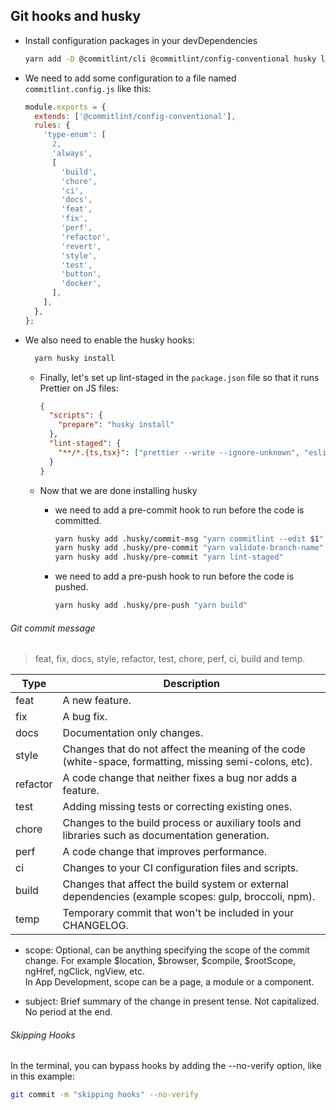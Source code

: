 ## Git hooks and husky

- Install configuration packages in your devDependencies

  ```bash
  yarn add -D @commitlint/cli @commitlint/config-conventional husky lint-staged validate-branch-name
  ```

- We need to add some configuration to a file named `commitlint.config.js` like this:

  ```js
  module.exports = {
    extends: ['@commitlint/config-conventional'],
    rules: {
      'type-enum': [
        2,
        'always',
        [
          'build',
          'chore',
          'ci',
          'docs',
          'feat',
          'fix',
          'perf',
          'refactor',
          'revert',
          'style',
          'test',
          'button',
          'docker',
        ],
      ],
    },
  };
  ```

- We also need to enable the husky hooks:

  ```sh
    yarn husky install
  ```

  - Finally, let's set up lint-staged in the `package.json` file so that it runs Prettier on JS files:

    ```json
    {
      "scripts": {
        "prepare": "husky install"
      },
      "lint-staged": {
        "**/*.{ts,tsx}": ["prettier --write --ignore-unknown", "eslint --fix"]
      }
    }
    ```

  - Now that we are done installing husky

    - we need to add a pre-commit hook to run before the code is committed.

      ```sh
      yarn husky add .husky/commit-msg "yarn commitlint --edit $1"
      yarn husky add .husky/pre-commit "yarn validate-branch-name"
      yarn husky add .husky/pre-commit "yarn lint-staged"
      ```

    - we need to add a pre-push hook to run before the code is pushed.

      ```sh
      yarn husky add .husky/pre-push "yarn build"
      ```

###### Git commit message

> feat, fix, docs, style, refactor, test, chore, perf, ci, build and temp.

| Type     | Description                                                                                             |
| -------- | ------------------------------------------------------------------------------------------------------- |
| feat     | A new feature.                                                                                          |
| fix      | A bug fix.                                                                                              |
| docs     | Documentation only changes.                                                                             |
| style    | Changes that do not affect the meaning of the code (white-space, formatting, missing semi-colons, etc). |
| refactor | A code change that neither fixes a bug nor adds a feature.                                              |
| test     | Adding missing tests or correcting existing ones.                                                       |
| chore    | Changes to the build process or auxiliary tools and libraries such as documentation generation.         |
| perf     | A code change that improves performance.                                                                |
| ci       | Changes to your CI configuration files and scripts.                                                     |
| build    | Changes that affect the build system or external dependencies (example scopes: gulp, broccoli, npm).    |
| temp     | Temporary commit that won't be included in your CHANGELOG.                                              |

- scope:
  Optional, can be anything specifying the scope of the commit change.
  For example $location, $browser, $compile, $rootScope, ngHref, ngClick, ngView, etc.  
   In App Development, scope can be a page, a module or a component.

- subject:
  Brief summary of the change in present tense. Not capitalized. No period at the end.

###### Skipping Hooks

In the terminal, you can bypass hooks by adding the --no-verify option, like in this example:

```sh
git commit -m "skipping hooks" --no-verify
```
